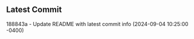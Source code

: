 
## Latest Commit
188843a - Update README with latest commit info (2024-09-04 10:25:00 -0400) <Yunxi-Zhou>
